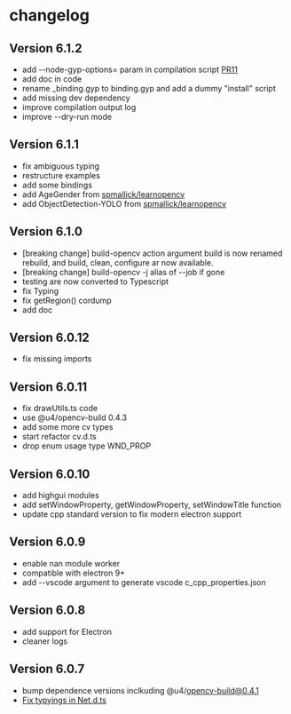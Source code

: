 # changelog

## Version 6.1.2

* add --node-gyp-options=<options> param in compilation script [PR11](https://github.com/UrielCh/opencv4nodejs/pull/11)
* add doc in code
* rename _binding.gyp to binding.gyp and add a dummy "install" script
* add missing dev dependency
* improve compilation output log
* improve --dry-run mode

## Version 6.1.1

* fix ambiguous typing
* restructure examples
* add some bindings
* add AgeGender from [spmallick/learnopencv](https://github.com/spmallick/learnopencv/blob/master/AgeGender/)
* add ObjectDetection-YOLO from [spmallick/learnopencv](https://github.com/spmallick/learnopencv/blob/master/ObjectDetection-YOLO/)

## Version 6.1.0

* [breaking change] build-opencv action argument build is now renamed rebuild, and build, clean, configure ar now available.
* [breaking change] build-opencv -j alias of --job if gone
* testing are now converted to Typescript
* fix Typing
* fix getRegion() cordump
* add doc

## Version 6.0.12

* fix missing imports

## Version 6.0.11

* fix drawUtils.ts code
* use @u4/opencv-build 0.4.3
* add some more cv types
* start refactor cv.d.ts
* drop enum usage type WND_PROP

## Version 6.0.10

* add highgui modules
* add setWindowProperty, getWindowProperty, setWindowTitle function
* update cpp standard version to fix modern electron support

## Version 6.0.9

* enable nan module worker
* compatible with electron 9+
* add --vscode argument to generate vscode c_cpp_properties.json

## Version 6.0.8

* add support for Electron
* cleaner logs

## Version 6.0.7

* bump dependence versions inclkuding @u4/opencv-build@0.4.1
* [Fix typyings in Net.d.ts](https://github.com/UrielCh/opencv4nodejs/pull/3)
